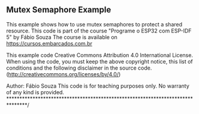 ## Mutex Semaphore Example

This example shows how to use mutex semaphores to protect a shared resource.
This code is part of the course "Programe o ESP32 com ESP-IDF 5" by Fábio Souza
The course is available on https://cursos.embarcados.com.br
 
This example code Creative Commons Attribution 4.0 International License.
When using the code, you must keep the above copyright notice,
this list of conditions and the following disclaimer in the source code.
(http://creativecommons.org/licenses/by/4.0/)

Author: Fábio Souza
This code is for teaching purposes only.
No warranty of any kind is provided.
*******************************************************************************/